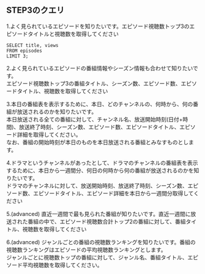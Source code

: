 ## STEP3のクエリ

1.よく見られているエピソードを知りたいです。エピソード視聴数トップ3のエピソードタイトルと視聴数を取得してください  
  ```
  SELECT title, views 
  FROM episodes
  LIMIT 3;
  ```
2.よく見られているエピソードの番組情報やシーズン情報も合わせて知りたいです。  
  エピソード視聴数トップ3の番組タイトル、シーズン数、エピソード数、エピソードタイトル、視聴数を取得してください  


3.本日の番組表を表示するために、本日、どのチャンネルの、何時から、何の番組が放送されるのかを知りたいです。  
  本日放送される全ての番組に対して、チャンネル名、放送開始時刻(日付+時間)、放送終了時刻、シーズン数、エピソード数、エピソードタイトル、エピソード詳細を取得してください。  
  なお、番組の開始時刻が本日のものを本日放送される番組とみなすものとします。  

4.ドラマというチャンネルがあったとして、ドラマのチャンネルの番組表を表示するために、本日から一週間分、何日の何時から何の番組が放送されるのかを知りたいです。  
  ドラマのチャンネルに対して、放送開始時刻、放送終了時刻、シーズン数、エピソード数、エピソードタイトル、エピソード詳細を本日から一週間分取得してください  
  
5.(advanced) 直近一週間で最も見られた番組が知りたいです。直近一週間に放送された番組の中で、エピソード視聴数合計トップ2の番組に対して、番組タイトル、視聴数を取得してください  

6.(advanced) ジャンルごとの番組の視聴数ランキングを知りたいです。番組の視聴数ランキングはエピソードの平均視聴数ランキングとします。  
  ジャンルごとに視聴数トップの番組に対して、ジャンル名、番組タイトル、エピソード平均視聴数を取得してください。
